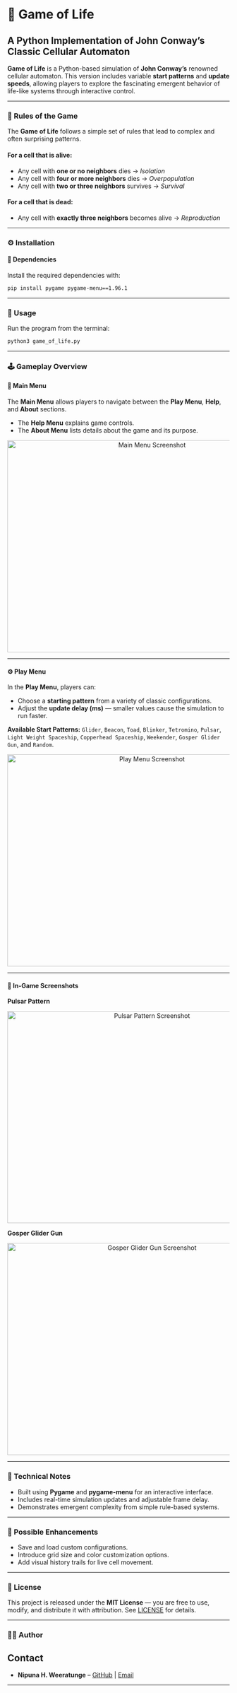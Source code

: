 
# 🧫 Game of Life

## A Python Implementation of John Conway’s Classic Cellular Automaton

**Game of Life** is a Python-based simulation of **John Conway’s** renowned cellular automaton.
This version includes variable **start patterns** and **update speeds**, allowing players to explore the fascinating emergent behavior of life-like systems through interactive control.

---

### 🧩 Rules of the Game

The **Game of Life** follows a simple set of rules that lead to complex and often surprising patterns.

#### For a cell that is **alive**:

* Any cell with **one or no neighbors** dies → *Isolation*
* Any cell with **four or more neighbors** dies → *Overpopulation*
* Any cell with **two or three neighbors** survives → *Survival*

#### For a cell that is **dead**:

* Any cell with **exactly three neighbors** becomes alive → *Reproduction*

---

### ⚙️ Installation

#### 🧩 Dependencies

Install the required dependencies with:

```bash
pip install pygame pygame-menu==1.96.1
```

---

### 🚀 Usage

Run the program from the terminal:

```bash
python3 game_of_life.py
```

---

### 🕹️ Gameplay Overview

#### 🧭 Main Menu

The **Main Menu** allows players to navigate between the **Play Menu**, **Help**, and **About** sections.

* The **Help Menu** explains game controls.
* The **About Menu** lists details about the game and its purpose.

<p align="center">
  <img width="640" height="480" src="Images/Main_Menu.png" alt="Main Menu Screenshot">
</p>

---

#### ⚙️ Play Menu

In the **Play Menu**, players can:

* Choose a **starting pattern** from a variety of classic configurations.
* Adjust the **update delay (ms)** — smaller values cause the simulation to run faster.

**Available Start Patterns:**
`Glider`, `Beacon`, `Toad`, `Blinker`, `Tetromino`, `Pulsar`, `Light Weight Spaceship`, `Copperhead Spaceship`, `Weekender`, `Gosper Glider Gun`, and `Random`.

<p align="center">
  <img width="640" height="480" src="Images/Play_Menu.png" alt="Play Menu Screenshot">
</p>

---

#### 🧬 In-Game Screenshots

**Pulsar Pattern**

<p align="center">
  <img width="640" height="480" src="Images/Pulsar.png" alt="Pulsar Pattern Screenshot">
</p>

**Gosper Glider Gun**

<p align="center">
  <img width="640" height="480" src="Images/Glider_Gun.png" alt="Gosper Glider Gun Screenshot">
</p>

---

### 🧠 Technical Notes

* Built using **Pygame** and **pygame-menu** for an interactive interface.
* Includes real-time simulation updates and adjustable frame delay.
* Demonstrates emergent complexity from simple rule-based systems.

---

### 🧠 Possible Enhancements

* Save and load custom configurations.
* Introduce grid size and color customization options.
* Add visual history trails for live cell movement.

---

### 📜 License

This project is released under the **MIT License** — you are free to use, modify, and distribute it with attribution. See [LICENSE](LICENSE) for details.

---

### 👨‍💻 Author

## Contact

* **Nipuna H. Weeratunge** – [GitHub](https://github.com/darkcyberwizard) | [Email](mailto:nipuna.h.weeratunge@gmail.com)

---

